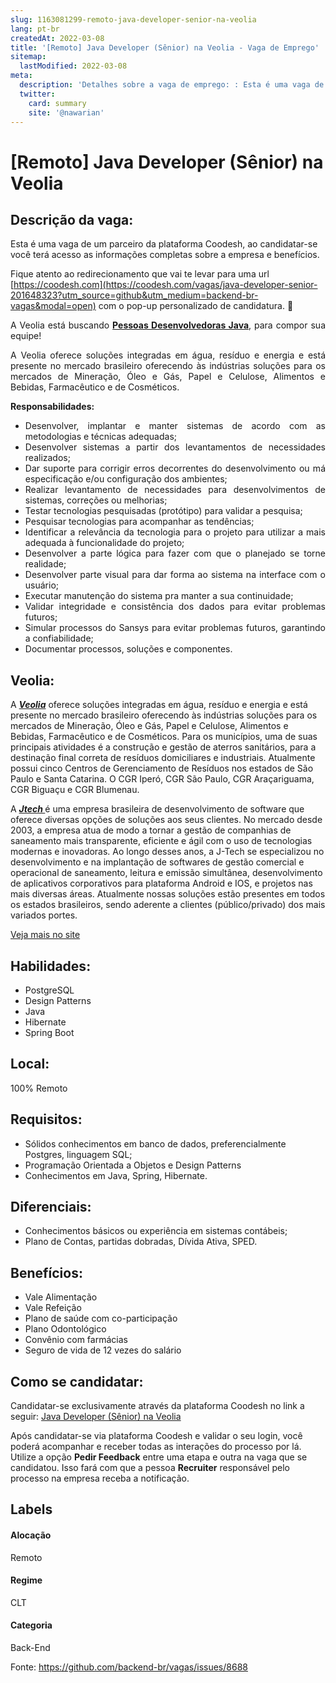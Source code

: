 ```yaml
---
slug: 1163081299-remoto-java-developer-senior-na-veolia
lang: pt-br
createdAt: 2022-03-08
title: '[Remoto] Java Developer (Sênior) na Veolia - Vaga de Emprego'
sitemap:
  lastModified: 2022-03-08
meta:
  description: 'Detalhes sobre a vaga de emprego: : Esta é uma vaga de um parceiro da plataforma Coodesh, ao candidatar-se você terá acesso as informações completas sobre a empresa e benefícios.  Fique atento ao redirecionamento que vai te levar para uma url [https://coodesh.com](https://coodesh.com/vagas/java-developer-senior-201648323?utm_source=github&utm_medium=backend-br-vagas&modal=open) com o pop-up personalizado de candidatura. 👋 <p style="text-align:justify;"><span style="font-size: 14px;">A Veolia está buscando <strong><ins>Pessoas Desenvolvedoras Java</ins></strong>, para compor sua equipe!</span></p> <p style="text-align:justify;"><span style="font-size: 14px;">A Veolia oferece soluções integradas em água, resíduo e energia e está presente no mercado brasileiro oferecendo às indústrias soluções para os mercados de Mineração, Óleo e Gás, Papel e Celulose, Alimentos e Bebidas, Farmacêutico e de Cosméticos.</span></p> <p style="text-align:justify;"><span style="font-size: 14px;"><strong>Responsabilidades:</strong></span></p> <ul> <li style="text-align:justify;"><span style="font-size: 14px;">Desenvolver, implantar e manter sistemas de acordo com as metodologias e técnicas adequadas;</span></li> <li style="text-align:justify;"><span style="font-size: 14px;">Desenvolver sistemas a partir dos levantamentos de necessidades realizados;</span></li> <li style="text-align:justify;"><span style="font-size: 14px;"> Dar suporte para corrigir erros decorrentes do desenvolvimento ou má especificação e/ou configuração dos ambientes;</span></li> <li style="text-align:justify;"><span style="font-size: 14px;"> Realizar levantamento de necessidades para desenvolvimentos de sistemas, correções ou melhorias;</span></li> <li style="text-align:justify;"><span style="font-size: 14px;"> Testar tecnologias pesquisadas (protótipo) para validar a pesquisa;</span></li> <li style="text-align:justify;"><span style="font-size: 14px;"> Pesquisar tecnologias para acompanhar as tendências;</span></li> <li style="text-align:justify;"><span style="font-size: 14px;"> Identificar a relevância da tecnologia para o projeto para utilizar a mais adequada à funcionalidade do projeto;</span></li> <li style="text-align:justify;"><span style="font-size: 14px;"> Desenvolver a parte lógica para fazer com que o planejado se torne realidade;</span></li> <li style="text-align:justify;"><span style="font-size: 14px;"> Desenvolver parte visual para dar forma ao sistema na interface com o usuário;</span></li> <li style="text-align:justify;"><span style="font-size: 14px;"> Executar manutenção do sistema pra manter a sua continuidade;</span></li> <li style="text-align:justify;"><span style="font-size: 14px;"> Validar integridade e consistência dos dados para evitar problemas futuros;</span></li> <li style="text-align:justify;"><span style="font-size: 14px;"> Simular processos do Sansys para evitar problemas futuros, garantindo a confiabilidade;</span></li> <li style="text-align:justify;"><span style="font-size: 14px;">Documentar processos, soluções e componentes.</span></li> </ul>'
  twitter:
    card: summary
    site: '@nawarian'
---
```


# [Remoto] Java Developer (Sênior) na Veolia

## Descrição da vaga: 
Esta é uma vaga de um parceiro da plataforma Coodesh, ao candidatar-se você terá acesso as informações completas sobre a empresa e benefícios.


Fique atento ao redirecionamento que vai te levar para uma url [https://coodesh.com](https://coodesh.com/vagas/java-developer-senior-201648323?utm_source=github&utm_medium=backend-br-vagas&modal=open) com o pop-up personalizado de candidatura. 👋
<p style="text-align:justify;"><span style="font-size: 14px;">A Veolia está buscando <strong><ins>Pessoas Desenvolvedoras Java</ins></strong>, para compor sua equipe!</span></p>
<p style="text-align:justify;"><span style="font-size: 14px;">A Veolia oferece soluções integradas em água, resíduo e energia e está presente no mercado brasileiro oferecendo às indústrias soluções para os mercados de Mineração, Óleo e Gás, Papel e Celulose, Alimentos e Bebidas, Farmacêutico e de Cosméticos.</span></p>
<p style="text-align:justify;"><span style="font-size: 14px;"><strong>Responsabilidades:</strong></span></p>
<ul>
<li style="text-align:justify;"><span style="font-size: 14px;">Desenvolver, implantar e manter sistemas de acordo com as metodologias e técnicas adequadas;</span></li>
<li style="text-align:justify;"><span style="font-size: 14px;">Desenvolver sistemas a partir dos levantamentos de necessidades realizados;</span></li>
<li style="text-align:justify;"><span style="font-size: 14px;"> Dar suporte para corrigir erros decorrentes do desenvolvimento ou má especificação e/ou configuração dos ambientes;</span></li>
<li style="text-align:justify;"><span style="font-size: 14px;"> Realizar levantamento de necessidades para desenvolvimentos de sistemas, correções ou melhorias;</span></li>
<li style="text-align:justify;"><span style="font-size: 14px;"> Testar tecnologias pesquisadas (protótipo) para validar a pesquisa;</span></li>
<li style="text-align:justify;"><span style="font-size: 14px;"> Pesquisar tecnologias para acompanhar as tendências;</span></li>
<li style="text-align:justify;"><span style="font-size: 14px;"> Identificar a relevância da tecnologia para o projeto para utilizar a mais adequada à funcionalidade do projeto;</span></li>
<li style="text-align:justify;"><span style="font-size: 14px;"> Desenvolver a parte lógica para fazer com que o planejado se torne realidade;</span></li>
<li style="text-align:justify;"><span style="font-size: 14px;"> Desenvolver parte visual para dar forma ao sistema na interface com o usuário;</span></li>
<li style="text-align:justify;"><span style="font-size: 14px;"> Executar manutenção do sistema pra manter a sua continuidade;</span></li>
<li style="text-align:justify;"><span style="font-size: 14px;"> Validar integridade e consistência dos dados para evitar problemas futuros;</span></li>
<li style="text-align:justify;"><span style="font-size: 14px;"> Simular processos do Sansys para evitar problemas futuros, garantindo a confiabilidade;</span></li>
<li style="text-align:justify;"><span style="font-size: 14px;">Documentar processos, soluções e componentes.</span></li>
</ul>

## Veolia: 
 <p>A <strong><em><ins>Veolia</ins></em></strong> oferece soluções integradas em água, resíduo e energia e está presente no mercado brasileiro oferecendo às indústrias soluções para os mercados de Mineração, Óleo e Gás, Papel e Celulose, Alimentos e Bebidas, Farmacêutico e de Cosméticos. Para os municípios, uma de suas principais atividades é a construção e gestão de aterros sanitários, para a destinação final correta de resíduos domiciliares e industriais. Atualmente possui cinco Centros de Gerenciamento de Resíduos nos estados de São Paulo e Santa Catarina. O CGR Iperó, CGR São Paulo, CGR Araçariguama, CGR Biguaçu e CGR Blumenau.</p>

<p>A <strong><em><ins>Jtech </ins></em></strong>é uma empresa brasileira de desenvolvimento de software que oferece diversas opções de soluções aos seus clientes. No mercado desde 2003, a empresa atua de modo a tornar a gestão de companhias de saneamento mais transparente, eficiente e ágil com o uso de tecnologias modernas e inovadoras. Ao longo desses anos, a J-Tech se especializou no desenvolvimento e na implantação de softwares de gestão comercial e operacional de saneamento, leitura e emissão simultânea, desenvolvimento de aplicativos corporativos para plataforma Android e IOS, e projetos nas mais diversas áreas. Atualmente nossas soluções estão presentes em todos os estados brasileiros, sendo aderente a clientes (público/privado) dos mais variados portes.</p><a href='https://coodesh.com/empresas/veolia'>Veja mais no site</a>

 ## Habilidades: 
 - PostgreSQL 
- Design Patterns 
- Java 
- Hibernate 
- Spring Boot
## Local: 
 100% Remoto
## Requisitos: 
 - Sólidos conhecimentos em banco de dados, preferencialmente Postgres, linguagem SQL; 
- Programação Orientada a Objetos e Design Patterns 
- Conhecimentos em Java, Spring, Hibernate.
## Diferenciais: 
 - Conhecimentos básicos ou experiência em sistemas contábeis; 
- Plano de Contas, partidas dobradas, Dívida Ativa, SPED.
## Benefícios: 
 - Vale Alimentação 
- Vale Refeição 
- Plano de saúde com co-participação 
- Plano Odontológico 
- Convênio com farmácias 
- Seguro de vida de 12 vezes do salário
## Como se candidatar:
Candidatar-se exclusivamente através da plataforma Coodesh no link a seguir: [Java Developer (Sênior) na Veolia](https://coodesh.com/vagas/java-developer-senior-201648323?utm_source=github&utm_medium=backend-br-vagas&modal=open)


Após candidatar-se via plataforma Coodesh e validar o seu login, você poderá acompanhar e receber todas as interações do processo por lá. Utilize a opção **Pedir Feedback** entre uma etapa e outra na vaga que se candidatou. Isso fará com que a pessoa **Recruiter** responsável pelo processo na empresa receba a notificação.
## Labels
#### Alocação
Remoto
#### Regime
CLT
#### Categoria
Back-End

Fonte: https://github.com/backend-br/vagas/issues/8688